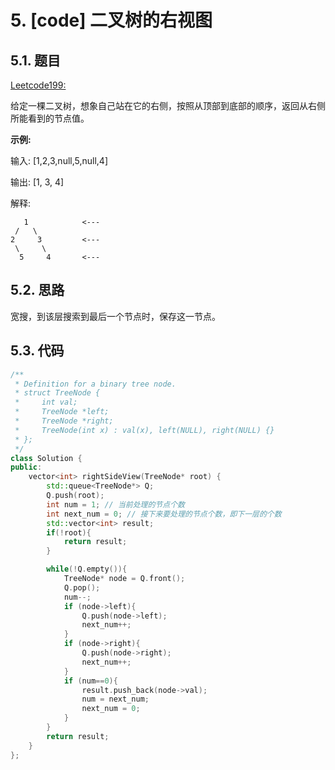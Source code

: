 # 5. [code] 二叉树的右视图

## 5.1. 题目

[Leetcode199:](https://leetcode-cn.com/problems/binary-tree-right-side-view)

给定一棵二叉树，想象自己站在它的右侧，按照从顶部到底部的顺序，返回从右侧所能看到的节点值。

**示例:**

输入: [1,2,3,null,5,null,4]

输出: [1, 3, 4]

解释:
```
   1            <---
 /   \
2     3         <---
 \     \
  5     4       <---
```

## 5.2. 思路

宽搜，到该层搜索到最后一个节点时，保存这一节点。

## 5.3. 代码

```c++
/**
 * Definition for a binary tree node.
 * struct TreeNode {
 *     int val;
 *     TreeNode *left;
 *     TreeNode *right;
 *     TreeNode(int x) : val(x), left(NULL), right(NULL) {}
 * };
 */
class Solution {
public:
    vector<int> rightSideView(TreeNode* root) {
        std::queue<TreeNode*> Q;
        Q.push(root);
        int num = 1; // 当前处理的节点个数
        int next_num = 0; // 接下来要处理的节点个数，即下一层的个数
        std::vector<int> result;
        if(!root){
            return result;
        }

        while(!Q.empty()){
            TreeNode* node = Q.front();
            Q.pop();
            num--;
            if (node->left){
                Q.push(node->left);
                next_num++;
            }
            if (node->right){
                Q.push(node->right);
                next_num++;
            }
            if (num==0){
                result.push_back(node->val);
                num = next_num;
                next_num = 0;
            }
        }
        return result;
    }
};
```